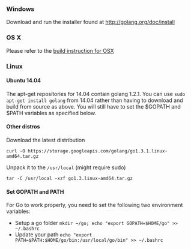 ### Windows 

Download and run the installer found at http://golang.org/doc/install


### OS X
Please refer to the [build instruction for OSX](https://github.com/ethereum/go-ethereum/wiki/Building-Instructions-for-Mac)

### Linux

#### Ubuntu 14.04 

The apt-get repositories for 14.04 contain golang 1.2.1. You can use `sudo apt-get install golang` from 14.04 rather than having to download and build from source as above. You will still have to set the $GOPATH and $PATH variables as specified below.

#### Other distros
Download the latest distribution

`curl -O https://storage.googleapis.com/golang/go1.3.1.linux-amd64.tar.gz`

Unpack it to the `/usr/local` (might require sudo)

`tar -C /usr/local -xzf go1.3.linux-amd64.tar.gz`

#### Set GOPATH and PATH

For Go to work properly, you need to set the following two environment variables:

- Setup a go folder `mkdir ~/go; echo "export GOPATH=$HOME/go" >> ~/.bashrc` 
- Update your path `echo "export PATH=$PATH:$HOME/go/bin:/usr/local/go/bin" >> ~/.bashrc` 

